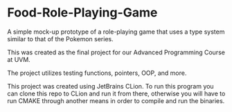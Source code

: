 # Food-Role-Playing-Game

A simple mock-up prototype of a role-playing game that uses a type system similar to that of the Pokemon series.

This was created as the final project for our Advanced Programming Course at UVM.

The project utilizes testing functions, pointers, OOP, and more.

This project was created using JetBrains CLion. To run this program you can clone this repo to CLion and run it from there, otherwise you will have to run CMAKE through another means in order to compile and run the binaries.
